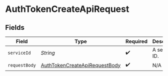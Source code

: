 # AuthTokenCreateApiRequest


## Fields

| Field                                                                                     | Type                                                                                      | Required                                                                                  | Description                                                                               |
| ----------------------------------------------------------------------------------------- | ----------------------------------------------------------------------------------------- | ----------------------------------------------------------------------------------------- | ----------------------------------------------------------------------------------------- |
| `serviceId`                                                                               | *String*                                                                                  | :heavy_check_mark:                                                                        | A service ID.                                                                             |
| `requestBody`                                                                             | [AuthTokenCreateApiRequestBody](../../models/operations/AuthTokenCreateApiRequestBody.md) | :heavy_check_mark:                                                                        | N/A                                                                                       |
